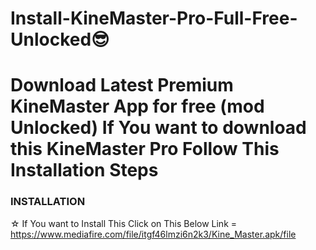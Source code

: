 # Install-KineMaster-Pro-Full-Free-Unlocked😎
<h1>Download Latest Premium KineMaster App for free (mod Unlocked)
If You want to download this KineMaster Pro Follow This Installation Steps

<h3>INSTALLATION</h3>

☆ If You want to Install This Click on This Below Link
= https://www.mediafire.com/file/itgf46lmzi6n2k3/Kine_Master.apk/file


